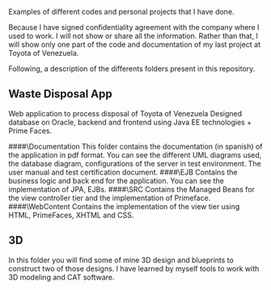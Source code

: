 Examples of different codes and personal projects that I have done. 

Because I have signed confidentiality agreement with the company where I used to work. I will not show or share all the information. Rather than that, I will show only one part of the code and documentation of my last project at Toyota of Venezuela.

Following, a description of the differents folders present in this repository.

## Waste Disposal App
Web application to process disposal of Toyota of Venezuela
Designed database on Oracle, backend and frontend using Java EE technologies + Prime Faces.

####\Documentation
This folder contains the documentation (in spanish) of the application in pdf format. You can see the different UML diagrams used, the database diagram, configurations of the server in test environment. The user manual and test certification document.
####\EJB
Contains the business logic and back end for the application. You can see the implementation of JPA, EJBs.
####\SRC
Contains the Managed Beans for the view controller tier and the implementation of Primeface.
####\WebContent
Contains the implementation of the view tier using HTML, PrimeFaces, XHTML and CSS. 

## 3D
In this folder you will find some of mine 3D design and blueprints to construct two of those designs. I have learned by myself tools to work with 3D modeling and CAT software.
